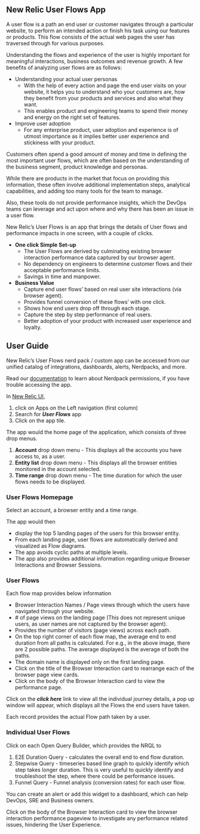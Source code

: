 ## New Relic User Flows App

A user flow is a path an end user or customer navigates through a particular website, to perform an intended action or finish his task using our features or products. This flow consists of the actual web pages the user has traversed through for various purposes.

Understanding the flows and experience of the user is highly important for meaningful interactions, business outcomes and revenue growth. A few benefits of analyzing user flows are as follows:
* Understanding your actual user personas
    * With the help of every action and page the end user visits on your website, it helps you to understand who your customers are, how they benefit from your products and services and also what they want.
    * This enables product and engineering teams to spend their money and energy on the right set of features.
* Improve user adoption
    * For any enterprise product, user adoption and experience is of utmost importance as it implies better user experience and stickiness with your product.

Customers often spend a good amount of money and time in defining the most important user flows, which are often based on the understanding of the business segment, product knowledge and personas.

While there are products in the market that focus on providing this information, these often involve additional implementation steps, analytical capabilities, and adding too many tools for the team to manage. 

Also, these tools do not provide performance insights, which the DevOps teams can leverage and act upon where and why there has been an issue in a user flow.

New Relic’s User Flows is an app that brings the details of User flows and performance impacts in one screen, with a couple of clicks. 

* **One click Simple Set-up**
    * The User Flows are derived by culminating existing browser interaction performance data captured by our browser agent.
    * No dependency on engineers to determine customer flows and their acceptable performance limits.
    * Savings in time and manpower.
* **Business Value**
    * Capture end user flows’ based on real user site interactions (via browser agent).
    * Provides funnel conversion of these flows’ with one click.
    * Shows how end users drop off through each stage.
    * Capture the step by step performance of real users.
    * Better adoption of your product with increased user experience and loyalty.


## User Guide

New Relic’s User Flows nerd pack / custom app can be accessed from our unified catalog of integrations, dashboards, alerts, Nerdpacks, and more. 

Read our [documentation](https://developer.newrelic.com/build-apps/permission-manage-apps/) to learn about Nerdpack permissions, if you have trouble accessing the app.

In [New Relic UI](https://one.newrelic.com/), 
1. click on Apps on the Left navigation (first column)
2. Search for ***User Flows*** app
3. Click on the app tile. 

The app would the home page of the application, which consists of three drop menus.
1. **Account** drop down menu  - This displays all the accounts you have access to, as a user.
2. **Entity list** drop down menu - This displays all the browser entities monitored in the account selected.
3. **Time range** drop down menu - The time duration for which the user flows needs to be displayed.

### User Flows Homepage

Select an account, a browser entity and a time range.

The app would then 
* display the top 5 landing pages of the users for this browser entity. 
* From each landing page, user flows are automatically derived and visualized as Flow diagrams.
* The app avoids cyclic paths at multiple levels.
* The app also provides additional information regarding unique Browser Interactions and Browser Sessions.

### User Flows

Each flow map provides below information
* Browser Interaction Names / Page views through which the users have navigated through your website.
* \# of page views on the landing page (This does not represent unique users, as user names are not captured by the browser agent).
* Provides the number of visitors (page views) across each path.
* On the top right corner of each flow map, the average end to end duration from all paths is calculated. For e.g., in the above image, there are 2 possible paths. The average displayed is the average of both the paths.
* The domain name is displayed only on the first landing page.
* Click on the title of the Browser Interaction card to rearrange each of the browser page view cards.
* Click on the body of the Browser Interaction card to view the performance page.

Click on the ***click here*** link to view all the individual journey details, a pop up window will appear, which displays all the Flows the end users have taken.

Each record provides the actual Flow path taken by a user.

### Individual User Flows

Click on each Open Query Builder, which provides the NRQL to
1. E2E Duration Query - calculates the overall end to end flow duration. 
2. Stepwise Query - timeseries based line graph to quickly identify which step takes longer duration. This is very useful to quickly identify and troubleshoot the step, where there could be performance issues.
3. Funnel Query - Funnel analysis (conversion rates) for each user flow. 

You can create an alert or add this widget to a dashboard, which can help DevOps, SRE and Business owners.


Click on the body of the Browser Interaction card to view the browser interaction performance pageview to investigate any performance related issues, hindering the User Experience.


